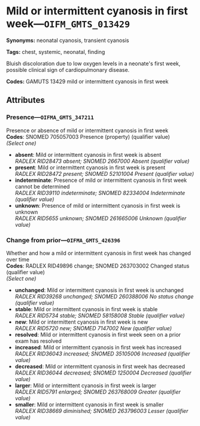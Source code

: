 # Mild or intermittent cyanosis in first week—`OIFM_GMTS_013429`

**Synonyms:** neonatal cyanosis, transient cyanosis

**Tags:** chest, systemic, neonatal, finding

Bluish discoloration due to low oxygen levels in a neonate's first week, possible clinical sign of cardiopulmonary disease.

**Codes:** GAMUTS 13429 mild or intermittent cyanosis in first week

## Attributes

### Presence—`OIFMA_GMTS_347211`

Presence or absence of mild or intermittent cyanosis in first week  
**Codes**: SNOMED 705057003 Presence (property) (qualifier value)  
*(Select one)*

- **absent**: Mild or intermittent cyanosis in first week is absent  
_RADLEX RID28473 absent; SNOMED 2667000 Absent (qualifier value)_
- **present**: Mild or intermittent cyanosis in first week is present  
_RADLEX RID28472 present; SNOMED 52101004 Present (qualifier value)_
- **indeterminate**: Presence of mild or intermittent cyanosis in first week cannot be determined  
_RADLEX RID39110 indeterminate; SNOMED 82334004 Indeterminate (qualifier value)_
- **unknown**: Presence of mild or intermittent cyanosis in first week is unknown  
_RADLEX RID5655 unknown; SNOMED 261665006 Unknown (qualifier value)_

### Change from prior—`OIFMA_GMTS_426396`

Whether and how a mild or intermittent cyanosis in first week has changed over time  
**Codes**: RADLEX RID49896 change; SNOMED 263703002 Changed status (qualifier value)  
*(Select one)*

- **unchanged**: Mild or intermittent cyanosis in first week is unchanged  
_RADLEX RID39268 unchanged; SNOMED 260388006 No status change (qualifier value)_
- **stable**: Mild or intermittent cyanosis in first week is stable  
_RADLEX RID5734 stable; SNOMED 58158008 Stable (qualifier value)_
- **new**: Mild or intermittent cyanosis in first week is new  
_RADLEX RID5720 new; SNOMED 7147002 New (qualifier value)_
- **resolved**: Mild or intermittent cyanosis in first week seen on a prior exam has resolved  
- **increased**: Mild or intermittent cyanosis in first week has increased  
_RADLEX RID36043 increased; SNOMED 35105006 Increased (qualifier value)_
- **decreased**: Mild or intermittent cyanosis in first week has decreased  
_RADLEX RID36044 decreased; SNOMED 1250004 Decreased (qualifier value)_
- **larger**: Mild or intermittent cyanosis in first week is larger  
_RADLEX RID5791 enlarged; SNOMED 263768009 Greater (qualifier value)_
- **smaller**: Mild or intermittent cyanosis in first week is smaller  
_RADLEX RID38669 diminished; SNOMED 263796003 Lesser (qualifier value)_